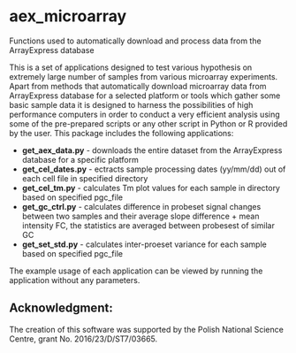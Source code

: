# aex_microarray
Functions used to automatically download and process data from the ArrayExpress database

This is a set of applications designed to test various hypothesis on extremely large number of samples from various microarray experiments. Apart from methods that automatically download microarray data from ArrayExpress database for a selected platform or tools which gather some basic sample data it is designed to harness the possibilities of high performance computers in order to conduct a very efficient analysis using some of the pre-prepared scripts or any other script in Python or R provided by the user. This package includes the following applications:

* **get_aex_data.py** - downloads the entire dataset from the ArrayExpress database for a specific platform
* **get_cel_dates.py** - ectracts sample processing dates (yy/mm/dd) out of each cell file in specified directory
* **get_cel_tm.py** - calculates Tm plot values for each sample in directory based on specified pgc_file
* **get_gc_ctrl.py** - calculates difference in probeset signal changes between two samples and their average slope difference + mean intensity FC, the statistics are averaged between probesest of similar GC
* **get_set_std.py** - calculates inter-proeset variance for each sample based on specified pgc_file

The example usage of each application can be viewed by running the application without any parameters.


## Acknowledgment:

The creation of this software was supported by the Polish National Science Centre, grant No. 2016/23/D/ST7/03665.

